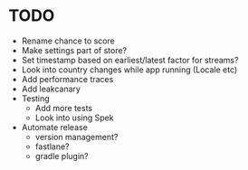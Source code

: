 # TODO

* Rename chance to score
* Make settings part of store?
* Set timestamp based on earliest/latest factor for streams?
* Look into country changes while app running (Locale etc)
* Add performance traces
* Add leakcanary
* Testing
  * Add more tests
  * Look into using Spek
* Automate release
  * version management?
  * fastlane?
  * gradle plugin?
